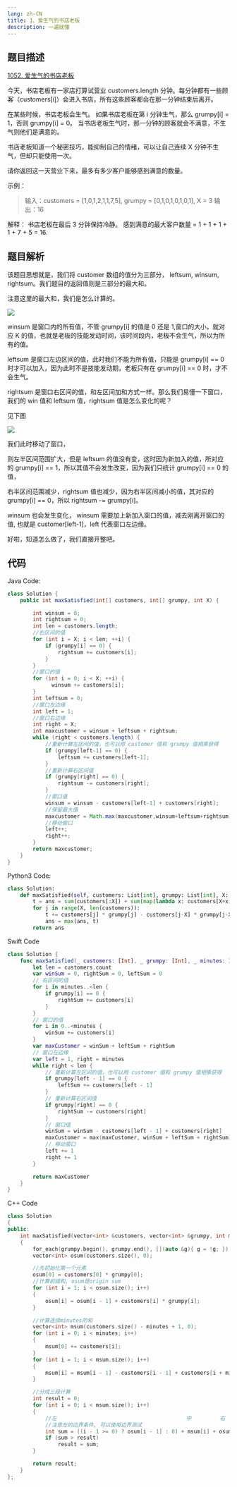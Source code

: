 ```yaml
---
lang: zh-CN
title: 1、爱生气的书店老板
description: 一遍就懂
---
```


## 题目描述

[1052. 爱生气的书店老板](https://leetcode-cn.com/problems/grumpy-bookstore-owner/)

今天，书店老板有一家店打算试营业 customers.length 分钟。每分钟都有一些顾客（customers[i]）会进入书店，所有这些顾客都会在那一分钟结束后离开。

在某些时候，书店老板会生气。 如果书店老板在第 i 分钟生气，那么 grumpy[i] = 1，否则 grumpy[i] = 0。 当书店老板生气时，那一分钟的顾客就会不满意，不生气则他们是满意的。

书店老板知道一个秘密技巧，能抑制自己的情绪，可以让自己连续 X 分钟不生气，但却只能使用一次。

请你返回这一天营业下来，最多有多少客户能够感到满意的数量。

示例：

> 输入：customers = [1,0,1,2,1,1,7,5], grumpy = [0,1,0,1,0,1,0,1], X = 3
> 输出：16

解释：
书店老板在最后 3 分钟保持冷静。
感到满意的最大客户数量 = 1 + 1 + 1 + 1 + 7 + 5 = 16.

## 题目解析

该题目思想就是，我们将 customer 数组的值分为三部分， leftsum, winsum, rightsum。我们题目的返回值则是三部分的最大和。

注意这里的最大和，我们是怎么计算的。

![](https://chengxuchu-1301103198.cos.ap-beijing.myqcloud.com/Photo/202304172307624.png)

winsum 是窗口内的所有值，不管 grumpy[i] 的值是 0 还是 1,窗口的大小，就对应 K 的值，也就是老板的技能发动时间，该时间段内，老板不会生气，所以为所有的值。

leftsum 是窗口左边区间的值，此时我们不能为所有值，只能是 grumpy[i] == 0 时才可以加入，因为此时不是技能发动期，老板只有在 grumpy[i] == 0 时，才不会生气。

rightsum 是窗口右区间的值，和左区间加和方式一样。那么我们易懂一下窗口，我们的 win 值和 leftsum 值，rightsum 值是怎么变化的呢？

见下图

![](https://chengxuchu-1301103198.cos.ap-beijing.myqcloud.com/Photo/202304172308959.png)

我们此时移动了窗口，

则左半区间范围扩大，但是 leftsum 的值没有变，这时因为新加入的值，所对应的 grumpy[i] == 1，所以其值不会发生改变，因为我们只统计 grumpy[i] == 0 的值，

右半区间范围减少，rightsum 值也减少，因为右半区间减小的值，其对应的 grumpy[i] == 0，所以 rightsum -= grumpy[i]。

winsum 也会发生变化， winsum 需要加上新加入窗口的值，减去刚离开窗口的值, 也就是 customer[left-1]，left 代表窗口左边缘。

好啦，知道怎么做了，我们直接开整吧。

## 代码

Java Code:

```java
class Solution {
    public int maxSatisfied(int[] customers, int[] grumpy, int X) {

        int winsum = 0;
        int rightsum = 0;
        int len = customers.length;
        //右区间的值
        for (int i = X; i < len; ++i) {
            if (grumpy[i] == 0) {
                rightsum += customers[i];
            }
        }
        //窗口的值
        for (int i = 0; i < X; ++i) {
              winsum += customers[i];
        }
        int leftsum = 0;
        //窗口左边缘
        int left = 1;
        //窗口右边缘
        int right = X;
        int maxcustomer = winsum + leftsum + rightsum;
        while (right < customers.length) {
            //重新计算左区间的值，也可以用 customer 值和 grumpy 值相乘获得
            if (grumpy[left-1] == 0) {
                leftsum += customers[left-1];
            }
            //重新计算右区间值
            if (grumpy[right] == 0) {
                rightsum -= customers[right];
            }
            //窗口值
            winsum = winsum - customers[left-1] + customers[right];
            //保留最大值
            maxcustomer = Math.max(maxcustomer,winsum+leftsum+rightsum);
            //移动窗口
            left++;
            right++;
        }
        return maxcustomer;
    }
}
```

Python3 Code:

```py
class Solution:
    def maxSatisfied(self, customers: List[int], grumpy: List[int], X: int) -> int:
        t = ans = sum(customers[:X]) + sum(map(lambda x: customers[X+x[0]] if x[1] == 0 else 0, enumerate(grumpy[X:])))
        for j in range(X, len(customers)):
            t += customers[j] * grumpy[j] - customers[j-X] * grumpy[j-X]
            ans = max(ans, t)
        return ans
```

Swift Code

```swift
class Solution {
    func maxSatisfied(_ customers: [Int], _ grumpy: [Int], _ minutes: Int) -> Int {
        let len = customers.count
        var winSum = 0, rightSum = 0, leftSum = 0
        // 右区间的值
        for i in minutes..<len {
            if grumpy[i] == 0 {
                rightSum += customers[i]
            }
        }
        // 窗口的值
        for i in 0..<minutes {
            winSum += customers[i]
        }
        var maxCustomer = winSum + leftSum + rightSum
        // 窗口左边缘
        var left = 1, right = minutes
        while right < len {
            // 重新计算左区间的值，也可以用 customer 值和 grumpy 值相乘获得
            if grumpy[left - 1] == 0 {
                leftSum += customers[left - 1]
            }
            // 重新计算右区间值
            if grumpy[right] == 0 {
                rightSum -= customers[right]
            }
            // 窗口值
            winSum = winSum - customers[left - 1] + customers[right]
            maxCustomer = max(maxCustomer, winSum + leftSum + rightSum) // 保留最大值
            // 移动窗口
            left += 1
            right += 1
        }

        return maxCustomer
    }
}
```

C++ Code

```C++
class Solution
{
public:
    int maxSatisfied(vector<int> &customers, vector<int> &grumpy, int minutes)
    {
        for_each(grumpy.begin(), grumpy.end(), [](auto &g){ g = !g; });
        vector<int> osum(customers.size(), 0);

        //先初始化第一个元素
        osum[0] = customers[0] * grumpy[0];
        //计算前缀和, osum是origin sum
        for (int i = 1; i < osum.size(); i++)
        {
            osum[i] = osum[i - 1] + customers[i] * grumpy[i];
        }

        //计算连续minutes的和
        vector<int> msum(customers.size() - minutes + 1, 0);
        for (int i = 0; i < minutes; i++)
        {
            msum[0] += customers[i];
        }
        for (int i = 1; i < msum.size(); i++)
        {
            msum[i] = msum[i - 1] - customers[i - 1] + customers[i + minutes - 1];
        }

        //分成三段计算
        int result = 0;
        for (int i = 0; i < msum.size(); i++)
        {
            //左                                         中         右
            //注意左的边界条件, 可以使用边界测试
            int sum = ((i - 1 >= 0) ? osum[i - 1] : 0) + msum[i] + osum[osum.size() - 1] - osum[i + minutes - 1];
            if (sum > result)
                result = sum;
        }

        return result;
    }
};
```
